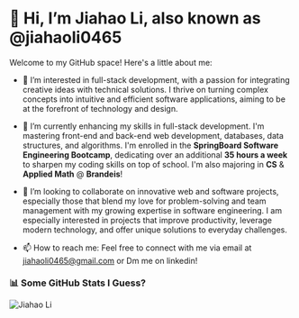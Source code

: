 # 👋 Hi, I’m Jiahao Li, also known as @jiahaoli0465

Welcome to my GitHub space! Here's a little about me:

- 👀 I’m interested in full-stack development, with a passion for integrating creative ideas with technical solutions. I thrive on turning complex concepts into intuitive and efficient software applications, aiming to be at the forefront of technology and design.

- 🌱 I’m currently enhancing my skills in full-stack development. I'm mastering front-end and back-end web development, databases, data structures, and algorithms. I'm enrolled in the **SpringBoard Software Engineering Bootcamp**, dedicating over an additional **35 hours a week** to sharpen my coding skills on top of school. I'm also majoring in **CS** & **Applied Math** @ **Brandeis**!

- 💞️ I’m looking to collaborate on innovative web and software projects, especially those that blend my love for problem-solving and team management with my growing expertise in software engineering. I am especially interested in projects that improve productivity, leverage modern technology, and offer unique solutions to everyday challenges.

- 📫 How to reach me: Feel free to connect with me via email at jiahaoli0465@gmail.com or Dm me on linkedin!

#### <h3 style="display: inline;">📊 Some GitHub Stats I Guess? </h3><h4 style="display: inline; font-size: smaller;"></h4>

![Jiahao Li](https://github-readme-stats.vercel.app/api?username=jiahaoli0465&show_icons=true&theme=tokyonight)
